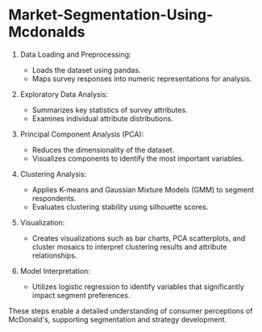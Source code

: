 # Market-Segmentation-Using-Mcdonalds

1. Data Loading and Preprocessing:
   - Loads the dataset using pandas.
   - Maps survey responses into numeric representations for analysis.
   
2. Exploratory Data Analysis:
   - Summarizes key statistics of survey attributes.
   - Examines individual attribute distributions.

3. Principal Component Analysis (PCA):
   - Reduces the dimensionality of the dataset.
   - Visualizes components to identify the most important variables.

4. Clustering Analysis:
   - Applies K-means and Gaussian Mixture Models (GMM) to segment respondents.
   - Evaluates clustering stability using silhouette scores.

5. Visualization:
   - Creates visualizations such as bar charts, PCA scatterplots, and cluster mosaics to interpret clustering results and attribute relationships.

6. Model Interpretation:
   - Utilizes logistic regression to identify variables that significantly impact segment preferences.

These steps enable a detailed understanding of consumer perceptions of McDonald's, supporting segmentation and strategy development.
